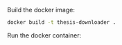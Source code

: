 Build the docker image:
```bash
docker build -t thesis-downloader .
```

Run the docker container:
```

```